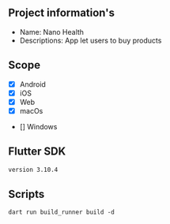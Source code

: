 ## Project information's

- Name: Nano Health
- Descriptions: App let users to buy products

## Scope

- [X] Android
- [X] iOS
- [X] Web
- [X] macOs
- [] Windows

## Flutter SDK

```bash
version 3.10.4
```

## Scripts

```
dart run build_runner build -d
```
